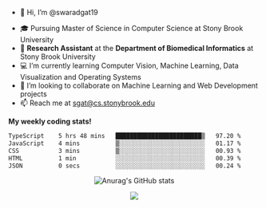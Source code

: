 - 👋 Hi, I’m @swaradgat19
<!-- - 👀 I’m interested in  -->
- 🎓 Pursuing Master of Science in Computer Science at Stony Brook University
- :microscope: **Research Assistant** at the **Department of Biomedical Informatics** at Stony Brook University 
- 💻 I’m currently learning Computer Vision, Machine Learning, Data Visualization and Operating Systems
- 💞️ I’m looking to collaborate on Machine Learning and Web Development projects 
- 📫 Reach me at sgat@cs.stonybrook.edu



<b>My weekly coding stats!</b>

<!--START_SECTION:waka-->

```txt
TypeScript    5 hrs 48 mins   ████████████████████████▒   97.20 %
JavaScript    4 mins          ▒░░░░░░░░░░░░░░░░░░░░░░░░   01.17 %
CSS           3 mins          ▒░░░░░░░░░░░░░░░░░░░░░░░░   00.93 %
HTML          1 min           ░░░░░░░░░░░░░░░░░░░░░░░░░   00.39 %
JSON          0 secs          ░░░░░░░░░░░░░░░░░░░░░░░░░   00.24 %
```

<!--END_SECTION:waka-->


<p align="center">
  <img src="https://github-readme-stats.vercel.app/api?username=swaradgat19&show_icons=true&theme=radical" alt="Anurag's GitHub stats">
</p>

<p align="center">
<img align="center" src="https://github.com/mayankchaudhary26/Cool-Readme-ideas/raw/master/data/multi-screen.gif" style="max-width: 100%; display: inline-block;" data-target="animated-image.originalImage">
</p>
<!---
swaradgat19/swaradgat19 is a ✨ special ✨ repository because its `README.md` (this file) appears on your GitHub profile.
You can click the Preview link to take a look at your changes.
--->
